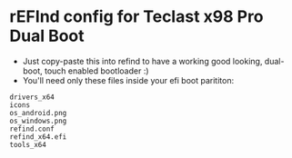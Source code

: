 # rEFInd config for Teclast x98 Pro Dual Boot

* Just copy-paste this into refind to have a working good looking, dual-boot, touch enabled bootloader :)
* You'll need only these files inside your efi boot parititon:
```
drivers_x64
icons
os_android.png
os_windows.png
refind.conf
refind_x64.efi
tools_x64
```
